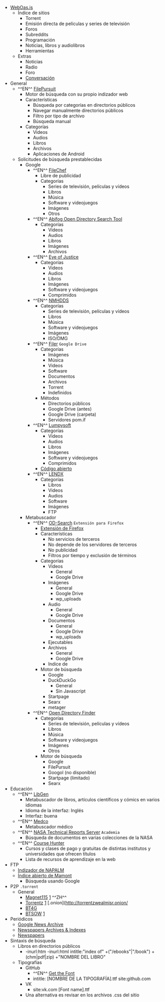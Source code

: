 - [WebOas.is](https://weboas.is/)
    - Índice de sitios
        - Torrent
        - Emisión directa de películas y series de televisión
        - Foros
        - Subreddits
        - Programación
        - Noticias, libros y audiolibros
        - Herramientas
    - Extras
        - Noticias
        - Radio
        - Foro
        - [Conversación](https://webchat.is/home)
- General
    - ^^EN^^ [FilePursuit](https://filepursuit.com/)
        - Motor de búsqueda con su propio indizador web
        - Características
            - Búsqueda por categorías en directorios públicos
            - Navegar manualmente directorios públicos
            - Filtro por tipo de archivo
            - Búsqueda manual
        - Categorías
            - Videos
            - Audios
            - Libros
            - Archivos
            - Aplicaciones de Android
    - Solicitudes de búsqueda prestablecidas
        - Google
            - ^^EN^^ [FileChef](https://filechef.com/)
                - Libre de publicidad
                - Categorías
                    - Series de televisión, películas y vídeos
                    - Libros
                    - Música
                    - Software y videojuegos
                    - Imágenes
                    - Otros
            - ^^EN^^ [Abifog Open Directory Search Tool](https://opendirsearch.abifog.com/)
                - Categorías
                    - Videos
                    - Audios
                    - Libros
                    - Imágenes
                    - Archivos
            - ^^EN^^ [Eye of Justice](https://www.eyeofjustice.com/od/)
                - Categorías
                    - Videos
                    - Audios
                    - Libros
                    - Imágenes
                    - Software y videojuegos
                    - Comprimidos
            - ^^EN^^ [NMHDDS](https://doyou.needmorehdd.space/)
                - Categorías
                    - Series de televisión, películas y vídeos
                    - Libros
                    - Música
                    - Software y videojuegos
                    - Imágenes
                    - ISO/DMG
            - ^^EN^^ [Filer](https://rsch.neocities.org/gen2/filer.html) `Google Drive`
                - Categorías
                    - Imágenes
                    - Música
                    - Videos
                    - Software
                    - Documentos
                    - Archivos
                    - Torrent
                    - Indefinidos
                - Métodos
                    - Directorios públicos
                    - Google Drive (antes)
                    - Google Drive (carpeta)
                    - Servidores pom.if
            - ^^EN^^ [Lumpysoft](https://lumpysoft.com/)
                - Categorías
                    - Videos
                    - Audios
                    - Libros
                    - Imágenes
                    - Software y videojuegos
                    - Comprimidos
                - [Código abierto](https://github.com/level42ca/lumpysoft)
            - ^^EN^^ [LENDX](https://lendx.org/)
                - Categorías
                    - Libros
                    - Videos
                    - Audios
                    - Software
                    - Imágenes
                    - FTP
        - Metabuscador
            - ^^EN^^ [OD-Search](https://github.com/kevgk/OD-Search) `Extensión para Firefox`
                - [Extensión de Firefox](https://addons.mozilla.org/de/firefox/addon/od-search/)
                - Características
                    - No servicios de terceros
                    - No depende de los servidores de terceros
                    - No publicidad
                    - Filtros por tiempo y exclusión de términos
                - Categorías
                    - Videos
                        - General
                        - Google Drive
                    - Imágenes
                        - General
                        - Google Drive
                        - wp_uploads
                    - Audio
                        - General
                        - Google Drive
                    - Documentos
                        - General
                        - Google Drive
                        - wp_uploads
                    - Ejecutables
                    - Archivos
                        - General
                        - Google Drive
                    - Indice de
                - Motor de búsqueda
                    - Google
                    - DuckDuckGo
                        - General
                        - Sin Javascript
                    - Startpage
                    - Searx
                    - metager
            - ^^EN^^ [Open Directory Finder](https://ewasion.github.io/opendirectory-finder/)
                - Categorías
                    - Series de televisión, películas y vídeos
                    - Libros
                    - Música
                    - Software y videojuegos
                    - Imágenes
                    - Otros
                - Motor de búsqueda
                    - Google
                    - FilePursuit
                    - Googol (no disponible)
                    - Startpage (limitado)
                    - Searx
- Educación
    - ^^EN^^ [LibGen](https://libgen.me/)
        - Metabuscador de libros, artículos científicos y cómics en varios idiomas
        - Idioma de la interfaz: Inglés
        - Interfaz: buena
    - ^^EN^^ [Medco](https://medco.io/)
        - Metabuscador médico
    - ^^EN^^ [NASA Technical Reports Server](https://ntrs.nasa.gov/search.jsp) `Academia`
        - Búsqueda de documentos en varias colecciones de la NASA
    - ^^EN^^ [Course Hunter](https://coursehunter.org/)
        - Cursos y clases de pago y gratuitas de distintas institutos y universidades que ofrecen títulos
        - Lista de recursos de aprendizaje en la web
- FTP
    - [Indizador de NAPALM](https://www.searchftps.net/)
    - [Índice abierto de Mamont](https://www.mmnt.net/)
        - Búsqueda usando Google
- P2P `.torrent` 
    - General
        - [Magnet115](https://magnet115.com/) [1](https://dh.dogsdxz.com/) ^^ZH^^
        - [Torrentz](https://torrentz2.eu/) [1](http://torrentz2.is/) [.onion](http://torrentzwealmisr.onion/
        - [BT4G](https://bt4g.com/)
        - [BTSOW](https://btsow.club/) [1](https://tellme.pw/btsow)
- Periódicos
    - [Google News Archive](https://news.google.com/newspapers)
    - [Newspapers Archives & Indexes](https://www.loc.gov/rr/news/oltitles.html)
    - [Newspapers](https://newspapers.com/)
- Sintaxis de búsqueda
    - Libros en directorios públicos
        - -inurl:htm -inurl:html intitle:"index of" +("/ebooks"|"/book") +(chm|pdf|zip) +"NOMBRE DEL LIBRO"
    - Tipografías
        - GitHub
            - ^^EN^^ [Get the Font](https://www.getthefont.com/)
            - intitle: [NOMBRE DE LA TIPOGRAFÍA].ttf site:github.com
        - VK
            - site:vk.com [Font name].ttf
        - Una alternativa es revisar en los archivos .css del sitio
